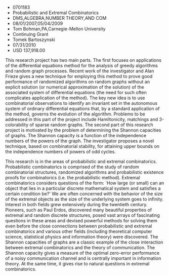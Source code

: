 
* 0701183
* Probabilistic and Extremal Combinatorics
* DMS,ALGEBRA,NUMBER THEORY,AND COM
* 08/01/2007,05/04/2009
* Tom Bohman,PA,Carnegie-Mellon University
* Continuing Grant
* Tomek Bartoszynski
* 07/31/2010
* USD 137,918.00

This research project has two main parts. The first focuses on applications of
the differential equations method for the analysis of greedy algorithms and
random graph processes. Recent work of the investigator and Alan Frieze gives a
new technique for employing this method to prove good performance of randomized
algorithms on random graphs without an explicit solution (or numerical
approximation of the solution) of the associated system of differential
equations (the need for such often complicates application of the method). The
key new idea is to use combinatorial observations to identify an invariant set
in the autonomous system of ordinary differential equations that, by a standard
application of the method, governs the evolution of the algorithm. Problems to
be addressed in this part of the project include Hamiltonicity, matchings and
3-colorability of sparse random graphs. The second part of this research project
is motivated by the problem of determining the Shannon capacities of graphs. The
Shannon capacity is a function of the independence numbers of the powers of the
graph. The investigator proposes a novel technique, based on combinatorial
stability, for attaining upper bounds on the independence numbers of powers of
odd cycles.

This research is in the areas of probabilistic and extremal combinatorics.
Probabilistic combinatorics is comprised of the study of random combinatorial
structures, randomized algorithms and probabilistic existence proofs for
combinatorics (i.e. the probabilistic method). Extremal combinatorics considers
questions of the form: `How large (or small) can an object that lies in a
particular discrete mathematical system and satisfies a certain condition be?'
We are often concerned with the behavior of the size of the extremal objects as
the size of the underlying system goes to infinity. Interest in both fields grew
extensively during the twentieth century. Pioneers, such as Paul Erdos,
discovered many beautiful properties of extremal and random discrete structures,
posed vast arrays of fascinating questions in these areas and devised powerful
methods for solving them even before the close connections between probabilistic
and extremal combinatorics and various other fields (including theoretical
computer science, statistical physics and information theory) were discovered.
The Shannon capacities of graphs are a classic example of the close interaction
between extremal combinatorics and the theory of communication. The Shannon
capacity gives a measure of the optimal zero-error performance of a noisy
communication channel and is centrally important in information theory. At the
same time, it gives rise to natural questions in extremal combinatorics.



